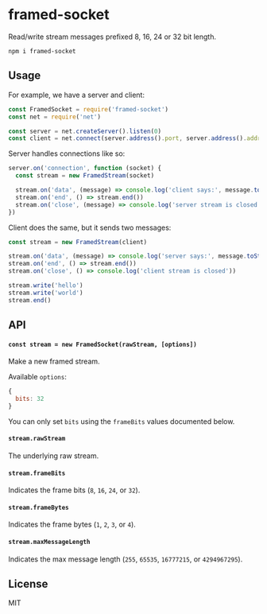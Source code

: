 # framed-socket

Read/write stream messages prefixed 8, 16, 24 or 32 bit length.

```
npm i framed-socket
```

## Usage
For example, we have a server and client:
```js
const FramedSocket = require('framed-socket')
const net = require('net')

const server = net.createServer().listen(0)
const client = net.connect(server.address().port, server.address().address)
```

Server handles connections like so:
```js
server.on('connection', function (socket) {
  const stream = new FramedStream(socket)

  stream.on('data', (message) => console.log('client says:', message.toString()))
  stream.on('end', () => stream.end())
  stream.on('close', (message) => console.log('server stream is closed'))
})
```

Client does the same, but it sends two messages:
```js
const stream = new FramedStream(client)

stream.on('data', (message) => console.log('server says:', message.toString()))
stream.on('end', () => stream.end())
stream.on('close', () => console.log('client stream is closed'))

stream.write('hello')
stream.write('world')
stream.end()
```

## API

#### `const stream = new FramedSocket(rawStream, [options])`

Make a new framed stream.

Available `options`:
```js
{
  bits: 32
}
```

You can only set `bits` using the `frameBits` values documented below.

#### `stream.rawStream`

The underlying raw stream.

#### `stream.frameBits`

Indicates the frame bits (`8`, `16`, `24`, or `32`).

#### `stream.frameBytes`

Indicates the frame bytes (`1`, `2`, `3`, or `4`).

#### `stream.maxMessageLength`

Indicates the max message length (`255`, `65535`, `16777215`, or `4294967295`).

## License
MIT
